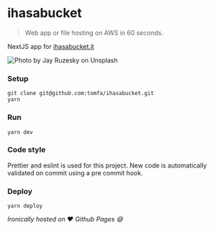 # ihasabucket

> Web app or file hosting on AWS in 60 seconds. 

NextJS app for [ihasabucket.it](https://ihasabucket.it)

![Photo by Jay Ruzesky on Unsplash](https://user-images.githubusercontent.com/1502702/92998877-e9e1cc00-f51c-11ea-98e6-331460921cde.jpg)

### Setup

```
git clone git@github.com:tomfa/ihasabucket.git
yarn
```

### Run

```
yarn dev
```

### Code style

Prettier and eslint is used for this project. 
New code is automatically validated on commit using a pre commit hook.

### Deploy

```
yarn deploy
```

_Ironically hosted on :heart: Github Pages :smile:_ 

